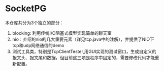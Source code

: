 # SocketPG
本仓库共分为3个独立的部分：

1. blocking: 利用传统I/O阻塞式模型实现简单的聊天室
2. nio：介绍的nio的几大重要元素（详见tcp.java中的注解），并提供了NIO下tcp和udp网络通信的demo
3. 测试工具类，特别是TcpClientTester,用GUI实现的测试窗口，生成自定义的报文头、报文尾和数据，但目前这三项是程序中固定的，需要修改代码才能重新配置。
